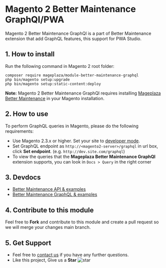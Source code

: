 # Magento 2 Better Maintenance GraphQl/PWA

Magento 2 Better Maintenance GraphQl is a part of Better Maintenance extension that add GraphQL features, this support for PWA Studio.

## 1. How to install

Run the following command in Magento 2 root folder:

```
composer require mageplaza/module-better-maintenance-graphql
php bin/magento setup:upgrade
php bin/magento setup:static-content:deploy
```

**Note:**
Magento 2 Better Maintenance GraphQl requires installing [Mageplaza Better Maintenance](https://github.com/mageplaza/magento-2-better-maintenance) in your Magento installation.

## 2. How to use

To perform GraphQL queries in Magento, please do the following requirements:

- Use Magento 2.3.x or higher. Set your site to [developer mode](https://www.mageplaza.com/devdocs/enable-disable-developer-mode-magento-2.html).
- Set GraphQL endpoint as `http://<magento2-server>/graphql` in url box, click **Set endpoint**. 
(e.g. `http://dev.site.com/graphql`)
- To view the queries that the **Mageplaza Better Maintenance GraphQl** extension supports, you can look in `Docs > Query` in the right corner

## 3. Devdocs

- [Better Maintenance API & examples](https://documenter.getpostman.com/view/10589000/TVYJ7Hep)
- [Better Maintenance GraphQL & examples](https://documenter.getpostman.com/view/10589000/TVYJ7Heq)

## 4. Contribute to this module

Feel free to **Fork** and contribute to this module and create a pull request so we will merge your changes main branch.

## 5. Get Support

- Feel free to [contact us](https://www.mageplaza.com/contact.html) if you have any further questions.
- Like this project, Give us a **Star** ![star](https://i.imgur.com/S8e0ctO.png)